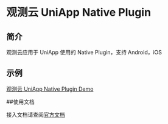 # 观测云 UniApp Native Plugin

## 简介
观测云应用于 UniApp 使用的 Native Plugin，支持 Android，iOS

## 示例
 [观测云 UniApp Native Plugin Demo](https://github.com/GuanceCloud/datakit-uni-app-native-plugin/tree/dev/Hbuilder_Example)   

##使用文档

接入文档请查阅[官方文档](https://docs.guance.com/real-user-monitoring/uni-app/app-access/)